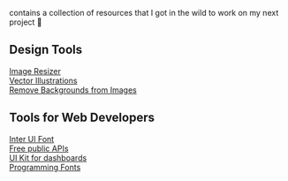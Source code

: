 contains a collection of resources that I got in the wild to work on my next project 🎨

## Design Tools

[Image Resizer](https://promo.com/tools/image-resizer/) <br>
[Vector Illustrations](https://icons8.com/illustrations) <br>
[Remove Backgrounds from Images](https://www.remove.bg/) <br>

## Tools for Web Developers

[Inter UI Font](https://rsms.me/inter/) <br>
[Free public APIs](https://public-apis.xyz/) <br>
[UI Kit for dashboards](https://www.invisionapp.com/inside-design/design-resources/) <br>
[Programming Fonts](https://www.programmingfonts.org/)

